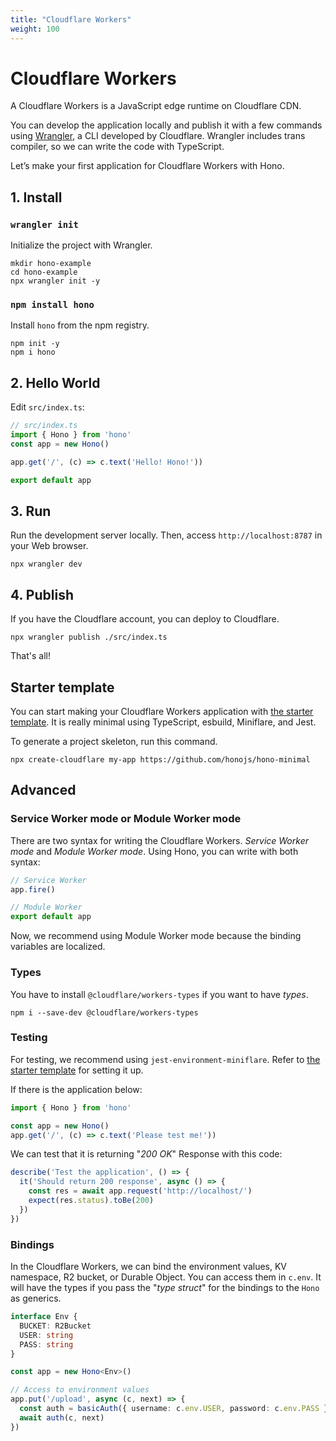 ```yaml
---
title: "Cloudflare Workers"
weight: 100
---
```


# Cloudflare Workers

A Cloudflare Workers is a JavaScript edge runtime on Cloudflare CDN.

You can develop the application locally and publish it with a few commands using [Wrangler](https://developers.cloudflare.com/workers/wrangler/), a CLI developed by Cloudflare.
Wrangler includes trans compiler, so we can write the code with TypeScript.

Let’s make your first application for Cloudflare Workers with Hono.

## 1. Install

### `wrangler init`

Initialize the project with Wrangler.

```
mkdir hono-example
cd hono-example
npx wrangler init -y
```

### `npm install hono`

Install `hono` from the npm registry.

```
npm init -y
npm i hono
```

## 2. Hello World

Edit `src/index.ts`:

```ts
// src/index.ts
import { Hono } from 'hono'
const app = new Hono()

app.get('/', (c) => c.text('Hello! Hono!'))

export default app
```

## 3. Run

Run the development server locally. Then, access `http://localhost:8787` in your Web browser.

```
npx wrangler dev
```

## 4. Publish

If you have the Cloudflare account, you can deploy to Cloudflare.

```
npx wrangler publish ./src/index.ts
```

That's all!

## Starter template

You can start making your Cloudflare Workers application with [the starter template](https://github.com/honojs/hono-minimal). It is really minimal using TypeScript, esbuild, Miniflare, and Jest.

To generate a project skeleton, run this command.

```
npx create-cloudflare my-app https://github.com/honojs/hono-minimal
```

## Advanced

### Service Worker mode or Module Worker mode

There are two syntax for writing the Cloudflare Workers. *Service Worker mode* and *Module Worker mode*. Using Hono, you can write with both syntax:

```ts
// Service Worker
app.fire()
```

```ts
// Module Worker
export default app
```

Now, we recommend using Module Worker mode because the binding variables are localized.

### Types

You have to install `@cloudflare/workers-types` if you want to have *types*.

```
npm i --save-dev @cloudflare/workers-types
```

### Testing

For testing, we recommend using `jest-environment-miniflare`. Refer to [the starter template](https://github.com/honojs/hono-minimal) for setting it up.

If there is the application below:

```ts
import { Hono } from 'hono'

const app = new Hono()
app.get('/', (c) => c.text('Please test me!'))
```

We can test that it is returning "*200 OK*" Response with this code:


```ts
describe('Test the application', () => {
  it('Should return 200 response', async () => {
    const res = await app.request('http://localhost/')
    expect(res.status).toBe(200)
  })
})
```

### Bindings

In the Cloudflare Workers, we can bind the environment values, KV namespace, R2 bucket, or Durable Object. You can access them in `c.env`. It will have the types if you pass the "*type struct*" for the bindings to the `Hono` as generics.

```ts
interface Env {
  BUCKET: R2Bucket
  USER: string
  PASS: string
}

const app = new Hono<Env>()

// Access to environment values
app.put('/upload', async (c, next) => {
  const auth = basicAuth({ username: c.env.USER, password: c.env.PASS })
  await auth(c, next)
})
```
